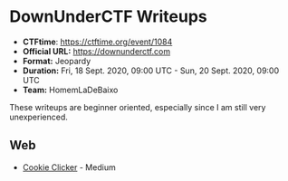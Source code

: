 # DownUnderCTF Writeups

- **CTFtime**: https://ctftime.org/event/1084
- **Official URL:** https://downunderctf.com
- **Format:** Jeopardy
- **Duration:** Fri, 18 Sept. 2020, 09:00 UTC - Sun, 20 Sept. 2020, 09:00 UTC
- **Team:** HomemLaDeBaixo

These writeups are beginner oriented, especially since I am still very unexperienced.

## Web

- [Cookie Clicker](./web/cookie-clicker/) - Medium
